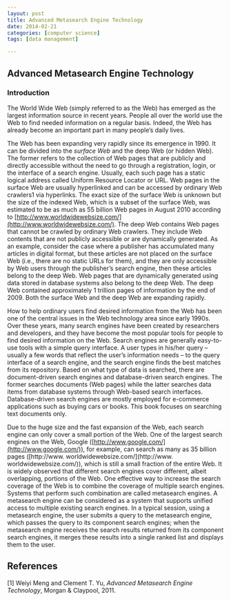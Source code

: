 ```yaml
---
layout: post
title: Advanced Metasearch Engine Technology
date: 2014-02-21
categories: [computer science]
tags: [data management]

---
```


Advanced Metasearch Engine Technology
---
### Introduction

The World Wide Web (simply referred to as the Web) has emerged as the largest information source in recent years. People all over the world use the Web to find needed information on a regular basis. Indeed, the Web has already become an important part in many people’s daily lives.
The Web has been expanding very rapidly since its emergence in 1990. It can be divided into the *surface Web* and the deep Web (or hidden Web). The former refers to the collection of Web pages that are publicly and directly accessible without the need to go through a registration, login, or the interface of a search engine. Usually, each such page has a static logical address called Uniform Resource Locator or URL. Web pages in the surface Web are usually hyperlinked and can be accessed by ordinary Web crawlers1 via hyperlinks. The exact size of the surface Web is unknown but the size of the indexed Web, which is a subset of the surface Web, was estimated to be as much as 55 billion Web pages in August 2010 according to [http://www.worldwidewebsize.com/](http://www.worldwidewebsize.com/). The deep Web contains Web pages that cannot be crawled by ordinary Web crawlers. They include Web contents that are not publicly accessible or are dynamically generated. As an example, consider the case where a publisher has accumulated many articles in digital format, but these articles are not placed on the surface Web (i.e., there are no static URLs for them), and they are only accessible by Web users through the publisher’s search engine, then these articles belong to the deep Web. Web pages that are dynamically generated using data stored in database systems also belong to the deep Web. The deep Web contained approximately 1 trillion pages of information by the end of 2009. Both the surface Web and the deep Web are expanding rapidly.
How to help ordinary users find desired information from the Web has been one of the central issues in the Web technology area since early 1990s. Over these years, many search engines have been created by researchers and developers, and they have become the most popular tools for people to find desired information on the Web. Search engines are generally easy-to-use tools with a simple query interface. A user types in his/her query – usually a few words that reflect the user’s information needs – to the query interface of a search engine, and the search engine finds the best matches from its repository. Based on what type of data is searched, there are document-driven search engines and database-driven search engines. The former searches documents (Web pages) while the latter searches data items from database systems through Web-based search interfaces. Database-driven search engines are mostly employed for e-commerce applications such as buying cars or books. This book focuses on searching text documents only.
Due to the huge size and the fast expansion of the Web, each search engine can only cover a small portion of the Web. One of the largest search engines on the Web, Google ([http://www.google.com/](http://www.google.com/)), for example, can search as many as 35 billion pages ([http://www. worldwidewebsize.com/](http://www. worldwidewebsize.com/)), which is still a small fraction of the entire Web. It is widely observed that different search engines cover different, albeit overlapping, portions of the Web. One effective way to increase the search coverage of the Web is to combine the coverage of multiple search engines. Systems that perform such combination are called metasearch engines. A metasearch engine can be considered as a system that supports unified access to multiple existing search engines. In a typical session, using a metasearch engine, the user submits a query to the metasearch engine, which passes the query to its component search engines; when the metasearch engine receives the search results returned from its component search engines, it merges these results into a single ranked list and displays them to the user.
References
---
[1] Weiyi Meng and Clement T. Yu, *Advanced Metasearch Engine Technology*, Morgan & Claypool, 2011.